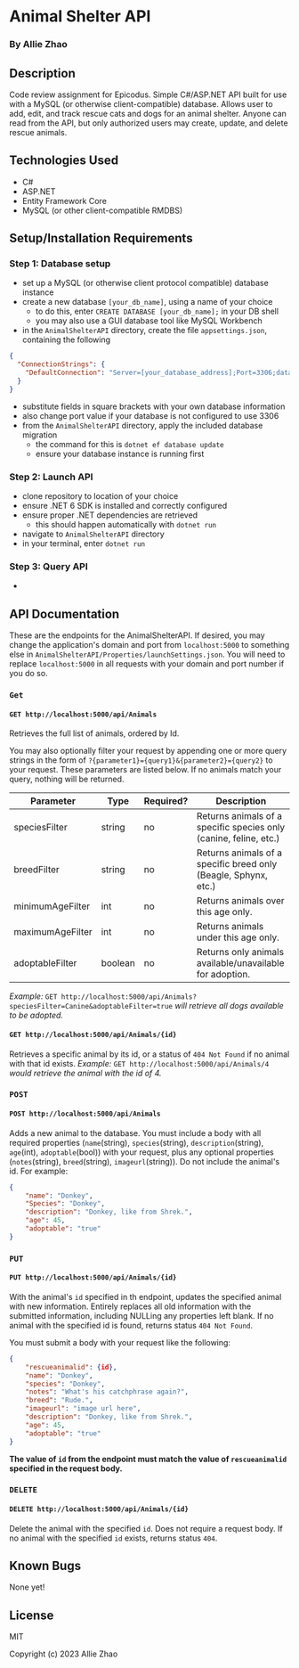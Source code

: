 # Animal Shelter API

### By Allie Zhao

## Description

Code review assignment for Epicodus.
Simple C#/ASP.NET API built for use with a MySQL (or otherwise client-compatible) database.
Allows user to add, edit, and track rescue cats and dogs for an animal shelter.
Anyone can read from the API, but only authorized users may create, update, and delete rescue animals.

## Technologies Used

- C#
- ASP.NET
- Entity Framework Core
- MySQL (or other client-compatible RMDBS)

## Setup/Installation Requirements

### Step 1: Database setup

- set up a MySQL (or otherwise client protocol compatible) database instance
- create a new database `[your_db_name]`, using a name of your choice
    - to do this, enter `CREATE DATABASE [your_db_name];` in your DB shell
    - you may also use a GUI database tool like MySQL Workbench
- in the `AnimalShelterAPI` directory, create the file `appsettings.json`, containing the following

```json
{
  "ConnectionStrings": {
    "DefaultConnection": "Server=[your_database_address];Port=3306;database=[your_db_name];uid=[your_db_login];pwd=[your_db_password];"
  }
}
```

- substitute fields in square brackets with your own database information
- also change port value if your database is not configured to use 3306
- from the `AnimalShelterAPI` directory, apply the included database migration
    - the command for this is `dotnet ef database update`
    - ensure your database instance is running first

### Step 2: Launch API

- clone repository to location of your choice
- ensure .NET 6 SDK is installed and correctly configured
- ensure proper .NET dependencies are retrieved
    - this should happen automatically with `dotnet run`
- navigate to `AnimalShelterAPI` directory
- in your terminal, enter `dotnet run`

### Step 3: Query API

-

## API Documentation

These are the endpoints for the AnimalShelterAPI.
If desired, you may change the application's domain and port from `localhost:5000` to
something else in `AnimalShelterAPI/Properties/launchSettings.json`.
You will need to replace `localhost:5000` in all requests with your domain and port number if you do so.

### `Get`

#### `GET http://localhost:5000/api/Animals`

Retrieves the full list of animals, ordered by Id.

You may also optionally filter your request by appending one or more query strings in the form of `?{parameter1}={query1}&{parameter2}={query2}` to your request.
These parameters are listed below.
If no animals match your query, nothing will be returned.

| Parameter  | Type | Required? | Description|
|------------|------|-----------|------------|
|speciesFilter|string|no|Returns animals of a specific species only (canine, feline, etc.)|
|breedFilter|string|no|Returns animals of a specific breed only (Beagle, Sphynx, etc.)|
|minimumAgeFilter|int|no|Returns animals over this age only.|
|maximumAgeFilter|int|no|Returns animals under this age only.|
|adoptableFilter|boolean|no|Returns only animals available/unavailable for adoption.|

*Example:* `GET http://localhost:5000/api/Animals?speciesFilter=Canine&adoptableFilter=true` *will retrieve all dogs available to be adopted.*

#### `GET http://localhost:5000/api/Animals/{id}`

Retrieves a specific animal by its id, or a status of `404 Not Found` if no animal with that id exists.
*Example:* `GET http://localhost:5000/api/Animals/4` *would retrieve the animal with the id of 4.*

### `POST`

#### `POST http://localhost:5000/api/Animals`

Adds a new animal to the database.
You must include a body with all required properties (`name`(string), `species`(string), `description`(string), `age`(int), `adoptable`(bool))
with your request, plus any optional properties (`notes`(string), `breed`(string), `imageurl`(string)).
Do not include the animal's id.
For example:

```json
{
    "name": "Donkey",
    "Species": "Donkey",
    "description": "Donkey, like from Shrek.",
    "age": 45,
    "adoptable": "true"
}
```

### `PUT`

#### `PUT http://localhost:5000/api/Animals/{id}`

With the animal's `id` specified in th endpoint, updates the specified animal with new information.
Entirely replaces all old information with the submitted information, including NULLing any properties left blank.
If no animal with the specified id is found, returns status `404 Not Found`.

You must submit a body with your request like the following:
```json
{
    "rescueanimalid": {id},
    "name": "Donkey",
    "species": "Donkey",
    "notes": "What's his catchphrase again?",
    "breed": "Rude.",
    "imageurl": "image url here",
    "description": "Donkey, like from Shrek.",
    "age": 45,
    "adoptable": "true"
}
```
**The value of `id` from the endpoint must match the value of `rescueanimalid` specified in the request body.**

### `DELETE`

#### `DELETE http://localhost:5000/api/Animals/{id}`

Delete the animal with the specified `id`. Does not require a request body.
If no animal with the specified `id` exists, returns status `404`.

## Known Bugs

None yet! 

## License

MIT

Copyright (c) 2023 Allie Zhao
